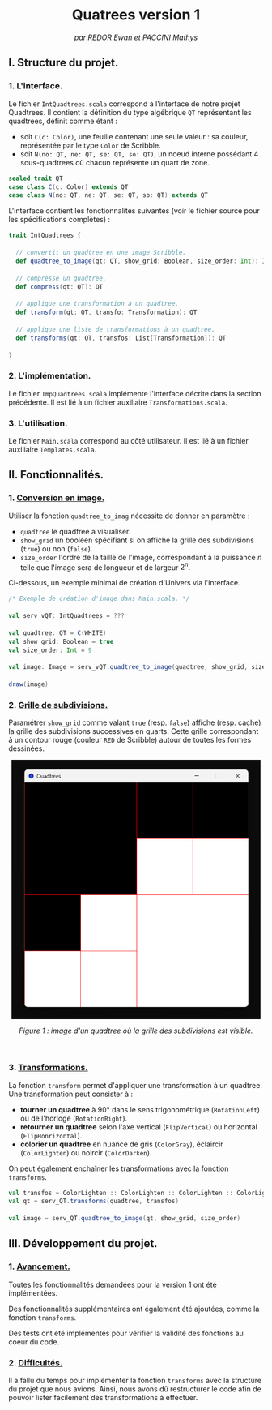 <center>

# Quatrees version 1

*par REDOR Ewan et PACCINI Mathys*

</center>

## I. Structure du projet.

### 1. L'interface.

Le fichier `IntQuadtrees.scala` correspond à l'interface de notre projet Quadtrees. Il contient la définition du type algébrique `QT` représentant les quadtrees, définit comme étant :

- soit `C(c: Color)`, une feuille contenant une seule valeur : sa couleur, représentée par le type `Color` de Scribble.
- soit `N(no: QT, ne: QT, se: QT, so: QT)`, un noeud interne possédant 4 sous-quadtrees où chacun représente un quart de zone.

```scala
sealed trait QT
case class C(c: Color) extends QT
case class N(no: QT, ne: QT, se: QT, so: QT) extends QT
```

L'interface contient les fonctionnalités suivantes (voir le fichier source pour les spécifications complètes) :

```scala
trait IntQuadtrees {

  // convertit un quadtree en une image Scribble.
  def quadtree_to_image(qt: QT, show_grid: Boolean, size_order: Int): Image

  // compresse un quadtree.
  def compress(qt: QT): QT

  // applique une transformation à un quadtree.
  def transform(qt: QT, transfo: Transformation): QT

  // applique une liste de transformations à un quadtree.
  def transforms(qt: QT, transfos: List[Transformation]): QT

}
```

### 2. L'implémentation.

Le fichier `ImpQuadtrees.scala` implémente l'interface décrite dans la section précédente. Il est lié à un fichier auxiliaire `Transformations.scala`.

### 3. L'utilisation.

Le fichier `Main.scala` correspond au côté utilisateur. Il est lié à un fichier auxiliaire `Templates.scala`.


## II. Fonctionnalités.

### 1. <u>Conversion en image.</u>

Utiliser la fonction `quadtree_to_imag` nécessite de donner en paramètre :

- `quadtree` le quadtree a visualiser.
- `show_grid` un booléen spécifiant si on affiche la grille des subdivisions (`true`) ou non (`false`).
- `size_order` l'ordre de la taille de l'image, correspondant à la puissance $n$ telle que l'image sera de longueur et de largeur $2^n$.

Ci-dessous, un exemple minimal de création d'Univers via l'interface.

```scala
/* Exemple de création d'image dans Main.scala. */

val serv_vQT: IntQuadtrees = ???

val quadtree: QT = C(WHITE)
val show_grid: Boolean = true
val size_order: Int = 9

val image: Image = serv_vQT.quadtree_to_image(quadtree, show_grid, size_order)

draw(image)
```

### 2. <u>Grille de subdivisions.</u>

Paramétrer `show_grid` comme valant `true` (resp. `false`) affiche (resp. cache) la grille des subdivisions successives en quarts. Cette grille correspondant à un contour rouge (couleur `RED` de Scribble) autour de toutes les formes dessinées.

<img style="display: block; margin: auto; height: 512px;" src="images/grid.png">

<center>

*Figure 1 : image d'un quadtree où la grille des subdivisions est visible.*

</center>

<br>

### 3. <u>Transformations.</u>

La fonction `transform` permet d'appliquer une transformation à un quadtree. Une transformation peut consister à :

- **tourner un quadtree** à 90° dans le sens trigonométrique (`RotationLeft`) ou de l'horloge (`RotationRight`).
- **retourner un quadtree** selon l'axe vertical (`FlipVertical`) ou horizontal (`FlipHonrizontal`).
- **colorier un quadtree** en nuance de gris (`ColorGray`), éclaircir (`ColorLighten`) ou noircir (`ColorDarken`).

On peut également enchaîner les transformations avec la fonction `transforms`.

```scala
val transfos = ColorLighten :: ColorLighten :: ColorLighten :: ColorLighten :: Nil
val qt = serv_QT.transforms(quadtree, transfos)

val image = serv_QT.quadtree_to_image(qt, show_grid, size_order)
```

## III. Développement du projet.

### 1. <u>Avancement.</u>

Toutes les fonctionnalités demandées pour la version 1 ont été implémentées.

Des fonctionnalités supplémentaires ont également été ajoutées, comme la fonction `transforms`.

Des tests ont été implémentés pour vérifier la validité des fonctions au coeur du code.

### 2. <u>Difficultés.</u>

Il a fallu du temps pour implémenter la fonction `transforms` avec la structure du projet que nous avions. Ainsi, nous avons dû restructurer le code afin de pouvoir lister facilement des transformations à effectuer.

